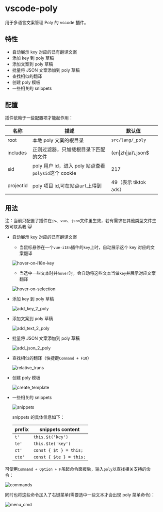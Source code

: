 # vscode-poly

用于多语言文案管理 Poly 的 vscode 插件。

## 特性

- 自动展示 key 对应的已有翻译文案
- 添加 key 到 poly 草稿
- 添加文案到 poly 草稿
- 批量将 JSON 文案添加到 poly 草稿
- 查找相似的翻译
- 创建 poly 模板
- 一些相关的 snippets

## 配置

插件依赖于一些配置项才能起作用：

| 名称      | 描述                                                 | 默认值                |
| --------- | ---------------------------------------------------- | --------------------- |
| root      | 本地 poly 文案的根目录                               | `src/lang/_poly`      |
| includes  | 正则过滤器，只加载根目录下匹配的文件                 | (en\|zh\|ja)\\.json$  |
| sid       | poly 用户 id，进入 poly 站点查看`polysid`这个 cookie | 217                   |
| projectid | poly 项目 id,可在站点`url`上得到                     | 49（表示 tiktok ads） |

## 用法

注：当前只配置了插件在`js`、`vue`、`json`文件里生效，若有需求在其他类型文件生效可联系我 😺

- 自动展示 key 对应的已有翻译文案

  - 当鼠标悬停在一个`vue-i18n`插件的`key`上时，自动展示这个 key 对应的文案翻译

  ![hover-on-i18n-key](assets/hover-on-i18n-key.gif)

  - 当选中一些文本时并`hover`时，会自动将这些文本当做`key`并展示对应文案翻译

  ![hover-on-selection](assets/hover-on-selection.gif)

- 添加 key 到 poly 草稿

  ![add_key_2_poly](assets/add_key_2_poly.gif)

- 添加文案到 poly 草稿

  ![add_text_2_poly](assets/add_text_2_poly.gif)

- 批量将 JSON 文案添加到 poly 草稿

  ![add_json_2_poly](assets/add_json_2_poly.gif)

- 查找相似的翻译（快捷键`Command + F10`）

  ![relative_trans](assets/relative_trans.gif)

- 创建 poly 模板

  ![create_template](assets/create_template.gif)

- 一些相关的 snippets

  ![snippets](assets/snippets.gif)

  snippets 的具体信息如下：

  | prefix | snippets content        |
  | ------ | ----------------------- |
  | `t'`   | `this.$t('key')`        |
  | `te'`  | `this.$te('key')`       |
  | `ct'`  | `const { $t } = this;`  |
  | `cte'` | `const { $te } = this;` |

可使用`Command + Option + P`吊起命令面板后，输入`poly`以查找相关支持的命令：

![commands](assets/commands.png)

同时也将这些命令加入了右键菜单(需要选中一些文本才会出现 poly 菜单命令)：

![menu_cmd](assets/menu_cmd.png)
